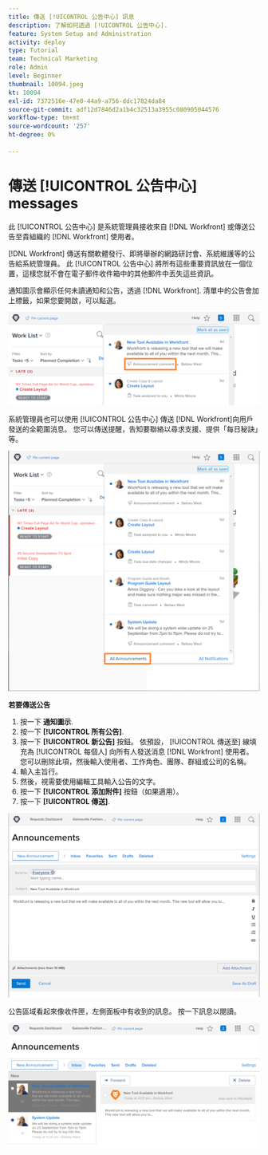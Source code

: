 ```yaml
---
title: 傳送 [!UICONTROL 公告中心] 訊息
description: 了解如何透過 [!UICONTROL 公告中心].
feature: System Setup and Administration
activity: deploy
type: Tutorial
team: Technical Marketing
role: Admin
level: Beginner
thumbnail: 10094.jpeg
kt: 10094
exl-id: 7372516e-47e0-44a9-a756-ddc17824da84
source-git-commit: adf12d7846d2a1b4c32513a3955c080905044576
workflow-type: tm+mt
source-wordcount: '257'
ht-degree: 0%

---
```


<!---
this has the same content as the system administrator notification setup and mangement section of the email and inapp notificiations learning path
--->

# 傳送 [!UICONTROL 公告中心] messages

此 [!UICONTROL 公告中心] 是系統管理員接收來自 [!DNL Workfront] 或傳送公告至貴組織的 [!DNL Workfront] 使用者。

[!DNL Workfront] 傳送有關軟體發行、即將舉辦的網路研討會、系統維護等的公告給系統管理員。 此 [!UICONTROL 公告中心] 將所有這些重要資訊放在一個位置，這樣您就不會在電子郵件收件箱中的其他郵件中丟失這些資訊。

通知圖示會顯示任何未讀通知和公告，透過 [!DNL Workfront]. 清單中的公告會加上標籤，如果您要開啟，可以點選。

![通知下消息清單中的公告](assets/admin-fund-announcements-1.png)

系統管理員也可以使用 [!UICONTROL 公告中心] 傳送 [!DNL Workfront]向用戶發送的全範圍消息。 您可以傳送提醒，告知要聯絡以尋求支援、提供「每日秘訣」等。

![[!UICONTROL 所有公告] 連結](assets/admin-fund-announcements-2.png)

**若要傳送公告**

1. 按一下 **通知圖示**.
1. 按一下 **[!UICONTROL 所有公告]**.
1. 按一下 **[!UICONTROL 新公告]** 按鈕。 依預設， [!UICONTROL 傳送至] 線填充為 [!UICONTROL 每個人] 向所有人發送消息 [!DNL Workfront] 使用者。 您可以刪除此項，然後輸入使用者、工作角色、團隊、群組或公司的名稱。
1. 輸入主旨行。
1. 然後，視需要使用編輯工具輸入公告的文字。
1. 按一下 **[!UICONTROL 添加附件]** 按鈕（如果適用）。
1. 按一下 **[!UICONTROL 傳送]**.

![在 [!UICONTROL 公告] 頁面](assets/admin-fund-announcements-3.png)

公告區域看起來像收件匣，左側面板中有收到的訊息。 按一下訊息以閱讀。

![公告頁面](assets/admin-fund-announcements-4.png)
